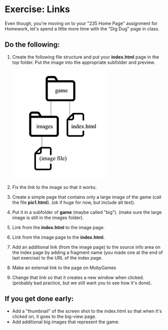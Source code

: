 # Exercise: Links 

Even though, you're moving on to your "235 Home Page" assignment for Homework, let's spend a little more time with the "Dig Dug" page in class.

## Do the following:

1. Create the following file structure and put your **index.html** page in the top folder.  Put the image into the appropriate subfolder and preview.

    ![file structure](links-file-structure.png)

1. Fix the link to the image so that it works.

1. Create a simple page that contains only a large image of the game (call the file **pic1.html**).  (ok if huge for now, but include alt text).  

1. Put it in a subfolder of **game** (maybe called "big").
(make sure the large image is still in the images folder).

1. Link from the **index.html** to the image page.

1. Link from the image page to the **index.html**.

1. Add an additional link (from the image page) to the source info area on the index page by adding a fragment name (you made one at the end of last exercise) to the URL of the index page. 

1. Make an external link to the page on MobyGames

1. Change that link so that it creates a new window when clicked.  (probably bad practice, but we still want you to see how it's done).

## If you get done early:

- Add a "thumbnail" of the screen shot to the index.html so that when it's clicked on, it goes to the big-view page.
- Add additional big images that represent the game.

